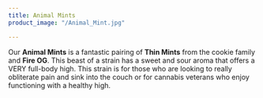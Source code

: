 ```yaml
---
title: Animal Mints
product_image: "/Animal_Mint.jpg"

---
```

Our **Animal Mints** is a fantastic pairing of **Thin Mints** from the cookie family and **Fire OG**. This beast of a strain has a sweet and sour aroma that offers a VERY full-body high. This strain is for those who are looking to really obliterate pain and sink into the couch or for cannabis veterans who enjoy functioning with a healthy high.